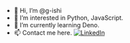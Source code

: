 - 👋 Hi, I’m @g-ishi
- 👀 I’m interested in Python, JavaScript.
- 🌱 I’m currently learning Deno.
- 📫 Contact me here. [![LinkedIn](https://img.shields.io/badge/-LinkedIn-blue?style=flat-square&logo=Linkedin&logoColor=white&link=https://www.linkedin.com/in/ishii-genichi-5652911a3/)](https://www.linkedin.com/in/ishii-genichi-5652911a3/)

<!---
g-ishi/g-ishi is a ✨ special ✨ repository because its `README.md` (this file) appears on your GitHub profile.
You can click the Preview link to take a look at your changes.
--->
